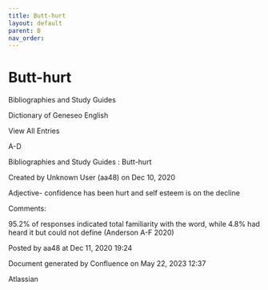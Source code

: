 ```yaml
---
title: Butt-hurt
layout: default
parent: B
nav_order:
---
```


# Butt-hurt

Bibliographies and Study Guides

Dictionary of Geneseo English

View All Entries

A-D

Bibliographies and Study Guides : Butt-hurt

Created by  Unknown User (aa48) on Dec 10, 2020

Adjective- confidence has been hurt and self esteem is on the decline

Comments:

95.2% of responses indicated total familiarity with the word, while 4.8% had heard it but could not define (Anderson A-F 2020)

Posted by aa48 at Dec 11, 2020 19:24

Document generated by Confluence on May 22, 2023 12:37

Atlassian
